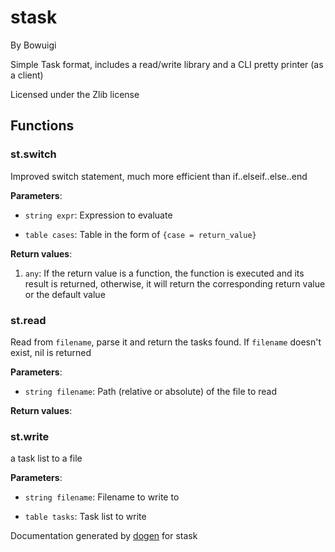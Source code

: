 # stask

By Bowuigi

Simple Task format, includes a read/write library and a CLI pretty printer (as a client)

Licensed under the Zlib license

## Functions

### st.switch

Improved switch statement, much more efficient than if..elseif..else..end

**Parameters**:

- `string expr`: Expression to evaluate

- `table cases`: Table in the form of `{case = return_value}`

**Return values**:

1. `any`: If the return value is a function, the function is executed and its result is returned, otherwise, it will return the corresponding return value or the default value

### st.read

Read from `filename`, parse it and return the tasks found. If `filename` doesn't exist, nil is returned

**Parameters**:

- `string filename`: Path (relative or absolute) of the file to read

**Return values**:

### st.write

a task list to a file

**Parameters**:

- `string filename`: Filename to write to

- `table tasks`: Task list to write

Documentation generated by [dogen](https://github.com/Bowuigi/dogen) for stask

